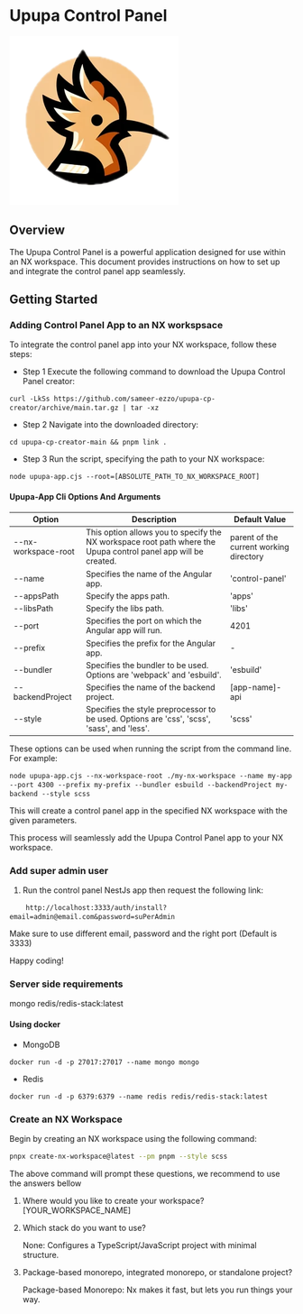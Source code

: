 # Upupa Control Panel

![Upupa Control Panel](app-template/src/assets/upupa.png)

## Overview

The Upupa Control Panel is a powerful application designed for use within an NX workspace. This document provides instructions on how to set up and integrate the control panel app seamlessly.

## Getting Started



### Adding Control Panel App to an NX workspsace
To integrate the control panel app into your NX workspace, follow these steps:

- Step 1
Execute the following command to download the Upupa Control Panel creator:

```
curl -LkSs https://github.com/sameer-ezzo/upupa-cp-creator/archive/main.tar.gz | tar -xz
```

- Step 2
Navigate into the downloaded directory:

```
cd upupa-cp-creator-main && pnpm link .
```


- Step 3
Run the script, specifying the path to your NX workspace:

```
node upupa-app.cjs --root=[ABSOLUTE_PATH_TO_NX_WORKSPACE_ROOT]
```

#### Upupa-App Cli Options And Arguments

| Option            | Description                                                                   | Default Value   |
| ----------------- | ----------------------------------------------------------------------------- | --------------- |
| --nx-workspace-root        | This option allows you to specify the NX workspace root path where the Upupa control panel app will be created.       | parent of the current working directory |
| --name        | Specifies the name of the Angular app.       | 'control-panel' |
| --appsPath        | Specify the apps path.       | 'apps' |
| --libsPath        | Specify the libs path.       | 'libs' |
| --port        | Specifies the port on which the Angular app will run.   | 4201            |
| --prefix      | Specifies the prefix for the Angular app.                                     | -               |
| --bundler         | Specifies the bundler to be used. Options are 'webpack' and 'esbuild'. | 'esbuild'       |
| --backendProject  | Specifies the name of the backend project.                                    | [app-name]-api               |
| --style           | Specifies the style preprocessor to be used. Options are 'css', 'scss', 'sass', and 'less'. | 'scss'          |


These options can be used when running the script from the command line. For example:

```
node upupa-app.cjs --nx-workspace-root ./my-nx-workspace --name my-app --port 4300 --prefix my-prefix --bundler esbuild --backendProject my-backend --style scss
```

This will create a control panel app in the specified NX workspace with the given parameters.

This process will seamlessly add the Upupa Control Panel app to your NX workspace.


### Add super admin user
1. Run the control panel NestJs app then request the following link: 
```
    http://localhost:3333/auth/install?email=admin@email.com&password=suPerAdmin
```

Make sure to use different email, password and the right port (Default is 3333)

Happy coding!

### Server side requirements

<!-- generate docker command to run new container from redis/redis-stack:latest with exposed ports -->
mongo
redis/redis-stack:latest

#### Using docker
- MongoDB
  
```
docker run -d -p 27017:27017 --name mongo mongo
```
- Redis
  
```
docker run -d -p 6379:6379 --name redis redis/redis-stack:latest
```

### Create an NX Workspace

Begin by creating an NX workspace using the following command:

```bash
pnpx create-nx-workspace@latest --pm pnpm --style scss
```
The above command will prompt these questions, we recommend to use the answers bellow

1. Where would you like to create your workspace? [YOUR_WORKSPACE_NAME]
2. Which stack do you want to use?
   
    None:          Configures a TypeScript/JavaScript project with minimal structure.
3. Package-based monorepo, integrated monorepo, or standalone project?
   
    Package-based Monorepo:     Nx makes it fast, but lets you run things your way.
